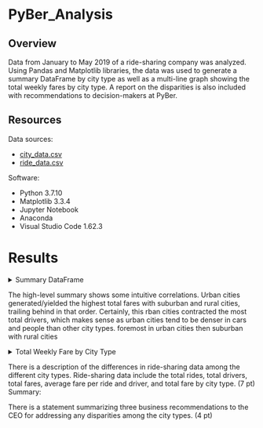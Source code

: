 # PyBer_Analysis

## Overview
Data from January to May 2019 of a ride-sharing company was analyzed. Using Pandas and Matplotlib libraries, the data was used to generate a summary DataFrame by city type as well as a multi-line graph showing the total weekly fares by city type. A report on the disparities is also included with recommendations to decision-makers at PyBer. 

## Resources
Data sources: 
* [city_data.csv](Resources/city_data.csv)
* [ride_data.csv](Resources/ride_data.csv)

Software:
* Python 3.7.10
* Matplotlib 3.3.4
* Jupyter Notebook
* Anaconda
* Visual Studio Code 1.62.3

# Results
 <details>
    <summary>Summary DataFrame</summary>
    <img src="analysis/pyber_summary_df.png"> 
  </details>

The high-level summary shows some intuitive correlations. Urban cities generated/yielded the highest total fares with suburban and rural cities, trailing behind in that order. Certainly, this rban cities contracted the most total drivers, which makes sense as urban cities tend to be denser in cars and people than other city types. foremost in urban cities then suburban with rural cities 

 <details>
    <summary>Total Weekly Fare by City Type</summary>
    <img src="analysis/PyBer_fare_summary.png"> 
  </details>

There is a description of the differences in ride-sharing data among the different city types. Ride-sharing data include the total rides, total drivers, total fares, average fare per ride and driver, and total fare by city type. (7 pt)
Summary:

There is a statement summarizing three business recommendations to the CEO for addressing any disparities among the city types. (4 pt)
